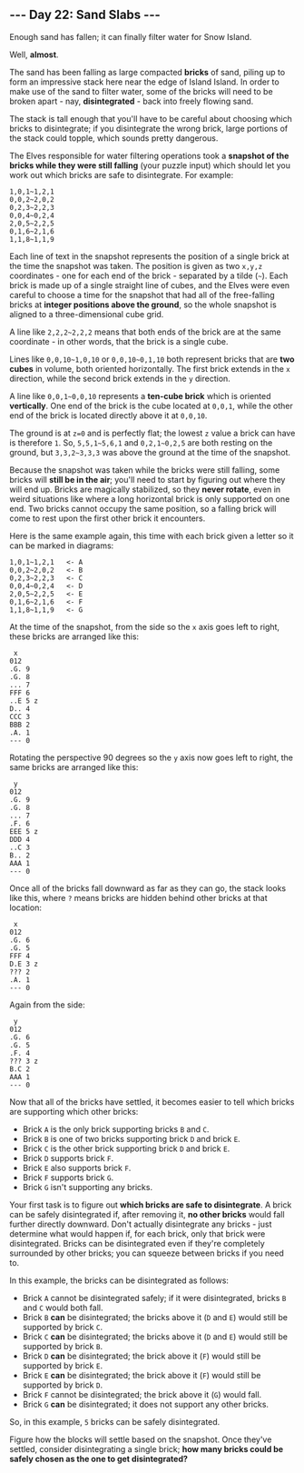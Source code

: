## --- Day 22: Sand Slabs ---

Enough sand has fallen; it can finally filter water for Snow Island.

Well, **almost**.

The sand has been falling as large compacted **bricks** of sand, piling up to form an impressive stack here near the edge of Island Island. In order to make use of the sand to filter water, some of the bricks will need to be broken apart - nay, **disintegrated** - back into freely flowing sand.

The stack is tall enough that you'll have to be careful about choosing which bricks to disintegrate; if you disintegrate the wrong brick, large portions of the stack could topple, which sounds pretty dangerous.

The Elves responsible for water filtering operations took a **snapshot of the bricks while they were still falling** (your puzzle input) which should let you work out which bricks are safe to disintegrate. For example:

    1,0,1~1,2,1
    0,0,2~2,0,2
    0,2,3~2,2,3
    0,0,4~0,2,4
    2,0,5~2,2,5
    0,1,6~2,1,6
    1,1,8~1,1,9

Each line of text in the snapshot represents the position of a single brick at the time the snapshot was taken. The position is given as two ``x,y,z`` coordinates - one for each end of the brick - separated by a tilde (``~``). Each brick is made up of a single straight line of cubes, and the Elves were even careful to choose a time for the snapshot that had all of the free-falling bricks at **integer positions above the ground**, so the whole snapshot is aligned to a three-dimensional cube grid.

A line like ``2,2,2~2,2,2`` means that both ends of the brick are at the same coordinate - in other words, that the brick is a single cube.

Lines like ``0,0,10~1,0,10`` or ``0,0,10~0,1,10`` both represent bricks that are **two cubes** in volume, both oriented horizontally. The first brick extends in the ``x`` direction, while the second brick extends in the ``y`` direction.

A line like ``0,0,1~0,0,10`` represents a **ten-cube brick** which is oriented **vertically**. One end of the brick is the cube located at ``0,0,1``, while the other end of the brick is located directly above it at ``0,0,10``.

The ground is at ``z=0`` and is perfectly flat; the lowest ``z`` value a brick can have is therefore ``1``. So, ``5,5,1~5,6,1`` and ``0,2,1~0,2,5`` are both resting on the ground, but ``3,3,2~3,3,3`` was above the ground at the time of the snapshot.

Because the snapshot was taken while the bricks were still falling, some bricks will **still be in the air**; you'll need to start by figuring out where they will end up. Bricks are magically stabilized, so they **never rotate**, even in weird situations like where a long horizontal brick is only supported on one end. Two bricks cannot occupy the same position, so a falling brick will come to rest upon the first other brick it encounters.

Here is the same example again, this time with each brick given a letter so it can be marked in diagrams:

    1,0,1~1,2,1   <- A
    0,0,2~2,0,2   <- B
    0,2,3~2,2,3   <- C
    0,0,4~0,2,4   <- D
    2,0,5~2,2,5   <- E
    0,1,6~2,1,6   <- F
    1,1,8~1,1,9   <- G

At the time of the snapshot, from the side so the ``x`` axis goes left to right, these bricks are arranged like this:

     x
    012
    .G. 9
    .G. 8
    ... 7
    FFF 6
    ..E 5 z
    D.. 4
    CCC 3
    BBB 2
    .A. 1
    --- 0

Rotating the perspective 90 degrees so the ``y`` axis now goes left to right, the same bricks are arranged like this:

     y
    012
    .G. 9
    .G. 8
    ... 7
    .F. 6
    EEE 5 z
    DDD 4
    ..C 3
    B.. 2
    AAA 1
    --- 0

Once all of the bricks fall downward as far as they can go, the stack looks like this, where ``?`` means bricks are hidden behind other bricks at that location:

     x
    012
    .G. 6
    .G. 5
    FFF 4
    D.E 3 z
    ??? 2
    .A. 1
    --- 0

Again from the side:

     y
    012
    .G. 6
    .G. 5
    .F. 4
    ??? 3 z
    B.C 2
    AAA 1
    --- 0

Now that all of the bricks have settled, it becomes easier to tell which bricks are supporting which other bricks:

* Brick ``A`` is the only brick supporting bricks ``B`` and ``C``.
* Brick ``B`` is one of two bricks supporting brick ``D`` and brick ``E``.
* Brick ``C`` is the other brick supporting brick ``D`` and brick ``E``.
* Brick ``D`` supports brick ``F``.
* Brick ``E`` also supports brick ``F``.
* Brick ``F`` supports brick ``G``.
* Brick ``G`` isn't supporting any bricks.

Your first task is to figure out **which bricks are safe to disintegrate**. A brick can be safely disintegrated if, after removing it, **no other bricks** would fall further directly downward. Don't actually disintegrate any bricks - just determine what would happen if, for each brick, only that brick were disintegrated. Bricks can be disintegrated even if they're completely surrounded by other bricks; you can squeeze between bricks if you need to.

In this example, the bricks can be disintegrated as follows:

* Brick ``A`` cannot be disintegrated safely; if it were disintegrated, bricks ``B`` and ``C`` would both fall.
* Brick ``B`` **can** be disintegrated; the bricks above it (``D`` and ``E``) would still be supported by brick ``C``.
* Brick ``C`` **can** be disintegrated; the bricks above it (``D`` and ``E``) would still be supported by brick ``B``.
* Brick ``D`` **can** be disintegrated; the brick above it (``F``) would still be supported by brick ``E``.
* Brick ``E`` **can** be disintegrated; the brick above it (``F``) would still be supported by brick ``D``.
* Brick ``F`` cannot be disintegrated; the brick above it (``G``) would fall.
* Brick ``G`` **can** be disintegrated; it does not support any other bricks.

So, in this example, ``5`` bricks can be safely disintegrated.

Figure how the blocks will settle based on the snapshot. Once they've settled, consider disintegrating a single brick; **how many bricks could be safely chosen as the one to get disintegrated?**


